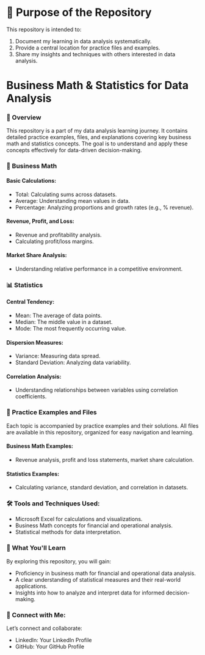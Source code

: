 # 🎯 Purpose of the Repository
This repository is intended to:

1. Document my learning in data analysis systematically.
2. Provide a central location for practice files and examples.
3. Share my insights and techniques with others interested in data analysis.

# Business Math & Statistics for Data Analysis

### 📘 Overview
This repository is a part of my data analysis learning journey. It contains detailed practice examples, files, and explanations covering key business math and statistics concepts. The goal is to understand and apply these concepts effectively for data-driven decision-making.

### 📐 Business Math
#### Basic Calculations:
- Total: Calculating sums across datasets.
- Average: Understanding mean values in data.
- Percentage: Analyzing proportions and growth rates (e.g., % revenue).

#### Revenue, Profit, and Loss:
- Revenue and profitability analysis.
- Calculating profit/loss margins.

#### Market Share Analysis:
- Understanding relative performance in a competitive environment.

### 📊 Statistics
#### Central Tendency:
- Mean: The average of data points.
- Median: The middle value in a dataset.
- Mode: The most frequently occurring value.

#### Dispersion Measures:
- Variance: Measuring data spread.
- Standard Deviation: Analyzing data variability.

#### Correlation Analysis:
- Understanding relationships between variables using correlation coefficients.

### 🌟 Practice Examples and Files
Each topic is accompanied by practice examples and their solutions. All files are available in this repository, organized for easy navigation and learning.

#### Business Math Examples:
- Revenue analysis, profit and loss statements, market share calculation.

#### Statistics Examples:
- Calculating variance, standard deviation, and correlation in datasets.

### 🛠 Tools and Techniques Used:
- Microsoft Excel for calculations and visualizations.
- Business Math concepts for financial and operational analysis.
- Statistical methods for data interpretation.

### 🌟 What You'll Learn
By exploring this repository, you will gain:
- Proficiency in business math for financial and operational data analysis.
- A clear understanding of statistical measures and their real-world applications.
- Insights into how to analyze and interpret data for informed decision-making.

### 🤝 Connect with Me:
Let’s connect and collaborate:
- LinkedIn: Your LinkedIn Profile
- GitHub: Your GitHub Profile





